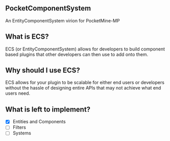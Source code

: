 ## PocketComponentSystem

An EntityComponentSystem virion for PocketMine-MP

## What is ECS?

ECS (or EntityComponentSystem) allows for developers to build component based plugins that other developers can then use to add onto them.

## Why should I use ECS?

ECS allows for your plugin to be scalable for either end users or developers without the hassle of designing entire APIs that may not achieve what end users need.

## What is left to implement?

- [X] Entities and Components
- [ ] Filters
- [ ] Systems